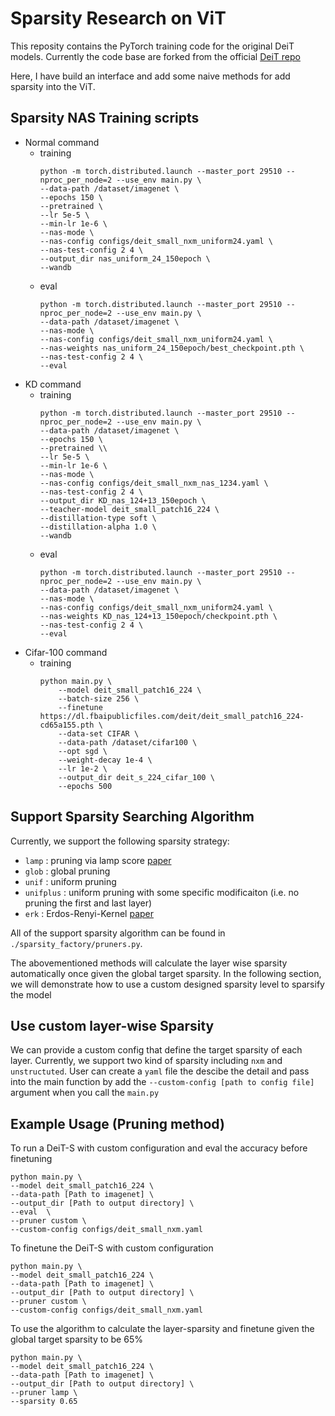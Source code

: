 # Sparsity Research on ViT

This reposity contains the PyTorch training code for the original DeiT models. Currently the code base are forked from the official [DeiT repo](https://github.com/facebookresearch/deit)

Here, I have build an interface and add some naive methods for add sparsity into the ViT.

## Sparsity NAS Training scripts
- Normal command
    - training
        ```
        python -m torch.distributed.launch --master_port 29510 --nproc_per_node=2 --use_env main.py \
        --data-path /dataset/imagenet \
        --epochs 150 \
        --pretrained \
        --lr 5e-5 \ 
        --min-lr 1e-6 \
        --nas-mode \
        --nas-config configs/deit_small_nxm_uniform24.yaml \
        --nas-test-config 2 4 \
        --output_dir nas_uniform_24_150epoch \
        --wandb
        ```
    - eval 
        ```
        python -m torch.distributed.launch --master_port 29510 --nproc_per_node=2 --use_env main.py \
        --data-path /dataset/imagenet \
        --nas-mode \
        --nas-config configs/deit_small_nxm_uniform24.yaml \
        --nas-weights nas_uniform_24_150epoch/best_checkpoint.pth \
        --nas-test-config 2 4 \
        --eval
        ```
- KD command
    - training
        ```
        python -m torch.distributed.launch --master_port 29510 --nproc_per_node=2 --use_env main.py \
        --data-path /dataset/imagenet \
        --epochs 150 \
        --pretrained \\
        --lr 5e-5 \ 
        --min-lr 1e-6 \
        --nas-mode \
        --nas-config configs/deit_small_nxm_nas_1234.yaml \
        --nas-test-config 2 4 \
        --output_dir KD_nas_124+13_150epoch \
        --teacher-model deit_small_patch16_224 \
        --distillation-type soft \
        --distillation-alpha 1.0 \
        --wandb
        ```
    - eval 
        ```
        python -m torch.distributed.launch --master_port 29510 --nproc_per_node=2 --use_env main.py \
        --data-path /dataset/imagenet \
        --nas-mode \
        --nas-config configs/deit_small_nxm_uniform24.yaml \
        --nas-weights KD_nas_124+13_150epoch/checkpoint.pth \
        --nas-test-config 2 4 \
        --eval
        ```
- Cifar-100 command
    - training
        ```
        python main.py \
            --model deit_small_patch16_224 \
            --batch-size 256 \
            --finetune https://dl.fbaipublicfiles.com/deit/deit_small_patch16_224-cd65a155.pth \
            --data-set CIFAR \
            --data-path /dataset/cifar100 \
            --opt sgd \
            --weight-decay 1e-4 \
            --lr 1e-2 \
            --output_dir deit_s_224_cifar_100 \
            --epochs 500
        ```

## Support Sparsity Searching Algorithm
Currently, we support the following sparsity strategy:
+ `lamp` : pruning via lamp score [paper](https://arxiv.org/abs/2010.07611)
+ `glob` : global pruning 
+ `unif` : uniform pruning
+ `unifplus` : uniform pruning with some specific modificaiton (i.e. no pruning the first and last layer)
+ `erk` : Erdos-Renyi-Kernel [paper](https://arxiv.org/pdf/1911.11134.pdf)

All of the support sparsity algorithm can be found in `./sparsity_factory/pruners.py`. 

The abovementioned methods will calculate the layer wise sparsity automatically once given the global target sparsity. In the following section, we will demonstrate how to use a custom designed sparsity level to sparsify the model

## Use custom layer-wise Sparsity

We can provide a custom config that define the target sparsity of each layer. 
Currently, we support two kind of sparsity including `nxm` and `unstructuted`.
User can create a `yaml` file the descibe the detail and pass into the main function by add the `--custom-config [path to config file]` argument when you call the `main.py`

## Example Usage (Pruning method)
To run a DeiT-S with custom configuration and eval the accuracy before finetuning
```
python main.py \ 
--model deit_small_patch16_224 \
--data-path [Path to imagenet] \
--output_dir [Path to output directory] \
--eval  \
--pruner custom \
--custom-config configs/deit_small_nxm.yaml
```

To finetune the DeiT-S with custom configuration
```
python main.py \ 
--model deit_small_patch16_224 \
--data-path [Path to imagenet] \
--output_dir [Path to output directory] \
--pruner custom \
--custom-config configs/deit_small_nxm.yaml
```


To use the algorithm to calculate the layer-sparsity and finetune given the global target sparsity to be 65%
```
python main.py \ 
--model deit_small_patch16_224 \
--data-path [Path to imagenet] \
--output_dir [Path to output directory] \
--pruner lamp \
--sparsity 0.65
```






